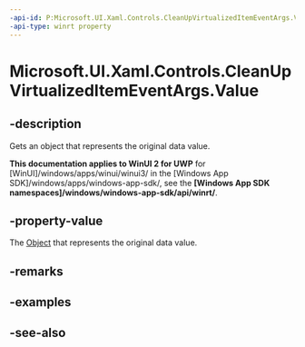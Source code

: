 ```yaml
---
-api-id: P:Microsoft.UI.Xaml.Controls.CleanUpVirtualizedItemEventArgs.Value
-api-type: winrt property
---
```


<!-- Property syntax
public object Value { get; }
-->

# Microsoft.UI.Xaml.Controls.CleanUpVirtualizedItemEventArgs.Value

## -description
Gets an object that represents the original data value.

**This documentation applies to WinUI 2 for UWP** for [WinUI]/windows/apps/winui/winui3/ in the [Windows App SDK]/windows/apps/windows-app-sdk/, see the **[Windows App SDK namespaces]/windows/windows-app-sdk/api/winrt/**.

## -property-value
The [Object](/dotnet/api/system.object?view=dotnet-uwp-10.0&preserve-view=true) that represents the original data value.

## -remarks

## -examples

## -see-also
